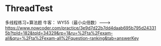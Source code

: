 # ThreadTest
多线程练习+算法题
牛客：
WY55（最小众倍数）---> https://www.nowcoder.com/practice/3e9d7d22b7dd4daab695b795d243315b?tpId=182&tqId=34329&rp=1&ru=%2Fta%2Fexam-all&qru=%2Fta%2Fexam-all%2Fquestion-ranking&tab=answerKey








